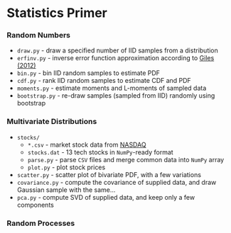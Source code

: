 # Statistics Primer

### Random Numbers

- `draw.py` - draw a specified number of IID samples from a distribution
- `erfinv.py` - inverse error function approximation according to [Giles (2012)](https://people.maths.ox.ac.uk/gilesm/files/gems_erfinv.pdf)
- `bin.py` - bin IID random samples to estimate PDF
- `cdf.py` - rank IID random samples to estimate CDF and PDF
- `moments.py` - estimate moments and L-moments of sampled data
- `bootstrap.py` - re-draw samples (sampled from IID) randomly using bootstrap

### Multivariate Distributions

- `stocks/`
	- `*.csv` - market stock data from [NASDAQ](https://www.nasdaq.com/market-activity/quotes/historical)
	- `stocks.dat` - 13 tech stocks in `NumPy`-ready format
	- `parse.py` - parse `CSV` files and merge common data into `NumPy` array
	- `plot.py` - plot stock prices
- `scatter.py` - scatter plot of bivariate PDF, with a few variations
- `covariance.py` - compute the covariance of supplied data, and draw Gaussian sample with the same...
- `pca.py` - compute SVD of supplied data, and keep only a few components

### Random Processes

